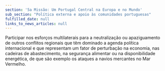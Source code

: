 ```yaml
---
section: '5a Missão: Um Portugal Central na Europa e no Mundo'
sub_section: "Política externa e apoio às comunidades portuguesas"
fulfilled_date: null
links_to_news_articles: null
---
```


Participar nos esforços multilaterais para a neutralização ou apaziguamento de outros conflitos regionais que têm dominado a agenda política internacional e que representam um fator de perturbação na economia, nas cadeiras de abastecimento, na segurança alimentar ou na disponibilidade energética, de que são exemplo os ataques a navios mercantes no Mar Vermelho.